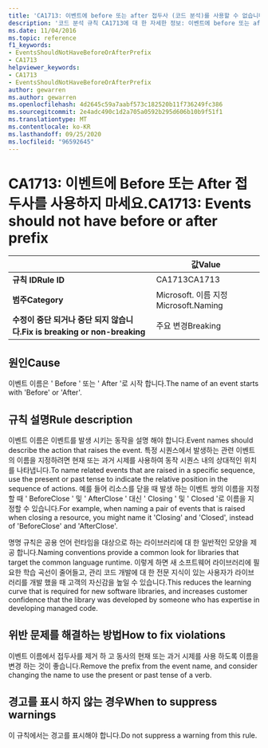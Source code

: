 ```yaml
---
title: 'CA1713: 이벤트에 before 또는 after 접두사 (코드 분석)를 사용할 수 없습니다.'
description: '코드 분석 규칙 CA1713에 대 한 자세한 정보: 이벤트에 before 또는 after 접두사를 사용할 수 없습니다.'
ms.date: 11/04/2016
ms.topic: reference
f1_keywords:
- EventsShouldNotHaveBeforeOrAfterPrefix
- CA1713
helpviewer_keywords:
- CA1713
- EventsShouldNotHaveBeforeOrAfterPrefix
author: gewarren
ms.author: gewarren
ms.openlocfilehash: 4d2645c59a7aabf573c182520b11f736249fc386
ms.sourcegitcommit: 2e4adc490c1d2a705a0592b295d606b10b9f51f1
ms.translationtype: MT
ms.contentlocale: ko-KR
ms.lasthandoff: 09/25/2020
ms.locfileid: "96592645"
---
```

# <a name="ca1713-events-should-not-have-before-or-after-prefix"></a><span data-ttu-id="6e584-103">CA1713: 이벤트에 Before 또는 After 접두사를 사용하지 마세요.</span><span class="sxs-lookup"><span data-stu-id="6e584-103">CA1713: Events should not have before or after prefix</span></span>

| | <span data-ttu-id="6e584-104">값</span><span class="sxs-lookup"><span data-stu-id="6e584-104">Value</span></span> |
|-|-|
| <span data-ttu-id="6e584-105">**규칙 ID**</span><span class="sxs-lookup"><span data-stu-id="6e584-105">**Rule ID**</span></span> |<span data-ttu-id="6e584-106">CA1713</span><span class="sxs-lookup"><span data-stu-id="6e584-106">CA1713</span></span>|
| <span data-ttu-id="6e584-107">**범주**</span><span class="sxs-lookup"><span data-stu-id="6e584-107">**Category**</span></span> |<span data-ttu-id="6e584-108">Microsoft. 이름 지정</span><span class="sxs-lookup"><span data-stu-id="6e584-108">Microsoft.Naming</span></span>|
| <span data-ttu-id="6e584-109">**수정이 중단 되거나 중단 되지 않습니다.**</span><span class="sxs-lookup"><span data-stu-id="6e584-109">**Fix is breaking or non-breaking**</span></span> |<span data-ttu-id="6e584-110">주요 변경</span><span class="sxs-lookup"><span data-stu-id="6e584-110">Breaking</span></span>|

## <a name="cause"></a><span data-ttu-id="6e584-111">원인</span><span class="sxs-lookup"><span data-stu-id="6e584-111">Cause</span></span>

<span data-ttu-id="6e584-112">이벤트 이름은 ' Before ' 또는 ' After '로 시작 합니다.</span><span class="sxs-lookup"><span data-stu-id="6e584-112">The name of an event starts with 'Before' or 'After'.</span></span>

## <a name="rule-description"></a><span data-ttu-id="6e584-113">규칙 설명</span><span class="sxs-lookup"><span data-stu-id="6e584-113">Rule description</span></span>

<span data-ttu-id="6e584-114">이벤트 이름은 이벤트를 발생 시키는 동작을 설명 해야 합니다.</span><span class="sxs-lookup"><span data-stu-id="6e584-114">Event names should describe the action that raises the event.</span></span> <span data-ttu-id="6e584-115">특정 시퀀스에서 발생하는 관련 이벤트의 이름을 지정하려면 현재 또는 과거 시제를 사용하여 동작 시퀀스 내의 상대적인 위치를 나타냅니다.</span><span class="sxs-lookup"><span data-stu-id="6e584-115">To name related events that are raised in a specific sequence, use the present or past tense to indicate the relative position in the sequence of actions.</span></span> <span data-ttu-id="6e584-116">예를 들어 리소스를 닫을 때 발생 하는 이벤트 쌍의 이름을 지정할 때 ' BeforeClose ' 및 ' AfterClose ' 대신 ' Closing ' 및 ' Closed '로 이름을 지정할 수 있습니다.</span><span class="sxs-lookup"><span data-stu-id="6e584-116">For example, when naming a pair of events that is raised when closing a resource, you might name it 'Closing' and 'Closed', instead of 'BeforeClose' and 'AfterClose'.</span></span>

<span data-ttu-id="6e584-117">명명 규칙은 공용 언어 런타임을 대상으로 하는 라이브러리에 대 한 일반적인 모양을 제공 합니다.</span><span class="sxs-lookup"><span data-stu-id="6e584-117">Naming conventions provide a common look for libraries that target the common language runtime.</span></span> <span data-ttu-id="6e584-118">이렇게 하면 새 소프트웨어 라이브러리에 필요한 학습 곡선이 줄어들고, 관리 코드 개발에 대 한 전문 지식이 있는 사용자가 라이브러리를 개발 했을 때 고객의 자신감을 높일 수 있습니다.</span><span class="sxs-lookup"><span data-stu-id="6e584-118">This reduces the learning curve that is required for new software libraries, and increases customer confidence that the library was developed by someone who has expertise in developing managed code.</span></span>

## <a name="how-to-fix-violations"></a><span data-ttu-id="6e584-119">위반 문제를 해결하는 방법</span><span class="sxs-lookup"><span data-stu-id="6e584-119">How to fix violations</span></span>

<span data-ttu-id="6e584-120">이벤트 이름에서 접두사를 제거 하 고 동사의 현재 또는 과거 시제를 사용 하도록 이름을 변경 하는 것이 좋습니다.</span><span class="sxs-lookup"><span data-stu-id="6e584-120">Remove the prefix from the event name, and consider changing the name to use the present or past tense of a verb.</span></span>

## <a name="when-to-suppress-warnings"></a><span data-ttu-id="6e584-121">경고를 표시 하지 않는 경우</span><span class="sxs-lookup"><span data-stu-id="6e584-121">When to suppress warnings</span></span>

<span data-ttu-id="6e584-122">이 규칙에서는 경고를 표시해야 합니다.</span><span class="sxs-lookup"><span data-stu-id="6e584-122">Do not suppress a warning from this rule.</span></span>
